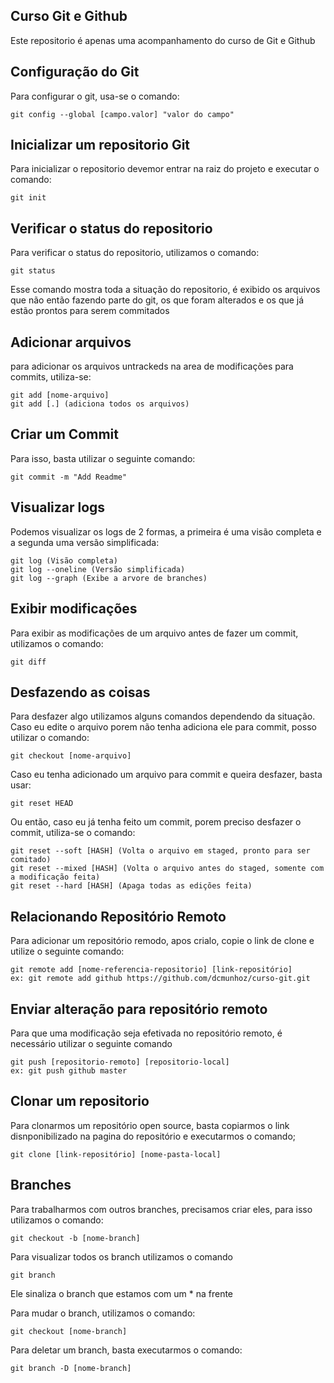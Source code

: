 ## Curso Git e Github

Este repositorio é apenas uma acompanhamento do curso de Git e Github

## Configuração do Git
Para configurar o git, usa-se o comando:
```
git config --global [campo.valor] "valor do campo"
```

## Inicializar um repositorio Git
Para inicializar o repositorio devemor entrar na raiz do projeto e executar o comando:
```
git init
```

## Verificar o status do repositorio
Para verificar o status do repositorio, utilizamos o comando:
```
git status
```
Esse comando mostra toda a situação do repositorio, é exibido os arquivos que não então fazendo parte do git, os que foram alterados e os que já estão prontos para serem commitados

## Adicionar arquivos
para adicionar os arquivos untrackeds na area de modificações para commits, utiliza-se:
```
git add [nome-arquivo]
git add [.] (adiciona todos os arquivos)
```

## Criar um Commit
Para isso, basta utilizar o seguinte comando:
```
git commit -m "Add Readme"
```

## Visualizar logs
Podemos visualizar os logs de 2 formas, a primeira é uma visão completa e a segunda uma versão simplificada:
```
git log (Visão completa)
git log --oneline (Versão simplificada)
git log --graph (Exibe a arvore de branches)
```

## Exibir modificações
Para exibir as modificações de um arquivo antes de fazer um commit, utilizamos o comando:
```
git diff
```

## Desfazendo as coisas
Para desfazer algo utilizamos alguns comandos dependendo da situação.
Caso eu edite o arquivo porem não tenha adiciona ele para commit, posso utilizar o comando:
```
git checkout [nome-arquivo]
```

Caso eu tenha adicionado um arquivo para commit e queira desfazer, basta usar:
```
git reset HEAD
```

Ou então, caso eu já tenha feito um commit, porem preciso desfazer o commit, utiliza-se o comando:
```
git reset --soft [HASH] (Volta o arquivo em staged, pronto para ser comitado)
git reset --mixed [HASH] (Volta o arquivo antes do staged, somente com a modificação feita)
git reset --hard [HASH] (Apaga todas as edições feita)
```

## Relacionando Repositório Remoto
Para adicionar um repositório remodo, apos crialo, copie o link de clone e utilize o seguinte comando:
```
git remote add [nome-referencia-repositorio] [link-repositório]
ex: git remote add github https://github.com/dcmunhoz/curso-git.git
```

## Enviar alteração para repositório remoto
Para que uma modificação seja efetivada no repositório remoto, é necessário utilizar o seguinte comando
```
git push [repositorio-remoto] [repositorio-local]
ex: git push github master
```

## Clonar um repositorio
Para clonarmos um repositório open source, basta copiarmos o link disnponibilizado na pagina do repositório e executarmos o comando;
```
git clone [link-repositório] [nome-pasta-local]
```

## Branches
Para trabalharmos com outros branches, precisamos criar eles, para isso utilizamos o comando:
```
git checkout -b [nome-branch]
```

Para visualizar todos os branch utilizamos o comando
```
git branch
```
Ele sinaliza o branch que estamos com um * na frente

Para mudar o branch, utilizamos o comando:
```
git checkout [nome-branch]
```

Para deletar um branch, basta executarmos o comando:
```
git branch -D [nome-branch]
```